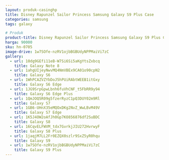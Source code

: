 ```yaml
---
layout: produk-casinghp
title: Disney Rapunzel Sailor Princess Samsung Galaxy S9 Plus Case
categories: samsung
tags: galaxy

# Produk
product-title: Disney Rapunzel Sailor Princess Samsung Galaxy S9 Plus Case
harga: 90000
sku: hn-0705
image-drive: 1w7SOfe-nzRV1ojbBGBUdyNPPMaiVi7zC
gallery:
  - url: 10dg9GEfi11eB-W7Si6Si5aKgYtsZxbcq
    title: Galaxy Note 8
  - url: 1ahgUIjeyNwvMQ4NmVBEx9CA01o90cpN2
    title: Galaxy S6
  - url: 1WhPCAZVZYbDoJ5hPUiRAbtWEEB1itGxy
    title: Galaxy S6 Edge
  - url: 1JG9SrpGpwLbnh6fuVhCNF_t5FbRR9y94
    title: Galaxy S6 Edge Plus
  - url: 1QmJOQ5R09g5fzerRyzC1pQ3DUY02m9Rl
    title: Galaxy S7
  - url: 1GB6-UHnX35eMQOxDKg2NvZ_WwLBvM49V
    title: Galaxy S7 Edge
  - url: 1K5J4OW2oAfJh0Gp7KO856876df2SuBDC
    title: Galaxy S8
  - url: 16CqvELFWVM_tdx7GvrkjJIU272HvrwyF
    title: Galaxy S8 Plus
  - url: 1jaqjM7LL2Fr0EZQX0szlr9SxZ5yR0hqu
    title: Galaxy S9
  - url: 1w7SOfe-nzRV1ojbBGBUdyNPPMaiVi7zC
    title: Galaxy S9 Plus
---
```


